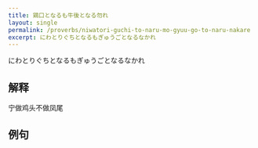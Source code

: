 ```yaml
---
title: 鶏口となるも牛後となる勿れ
layout: single
permalink: /proverbs/niwatori-guchi-to-naru-mo-gyuu-go-to-naru-nakare
excerpt: にわとりぐちとなるもぎゅうごとなるなかれ
---
```


にわとりぐちとなるもぎゅうごとなるなかれ

## 解释

宁做鸡头不做凤尾

## 例句

